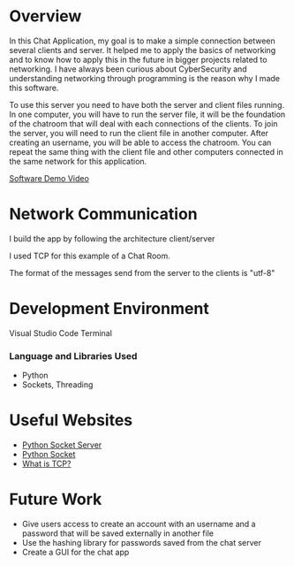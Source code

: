 # Overview

In this Chat Application, my goal is to make a simple connection between several clients and server. 
It helped me to apply the basics of networking and to know how to apply this in the future in bigger
projects related to networking. I have always been curious about CyberSecurity and understanding 
networking through programming is the reason why I made this software.

To use this server you need to have both the server and client files running. In one computer, you will have to run 
the server file, it will be the foundation of the chatroom that will deal with each connections of the clients. To join
the server, you will need to run the client file in another computer. After creating an username, you will be able 
to access the chatroom. You can repeat the same thing with the client file and other computers connected in the same 
network for this application.

[Software Demo Video](https://youtu.be/zxN-As9UVD4)

# Network Communication

I build the app by following the architecture client/server

I used TCP for this example of a Chat Room. 

The format of the messages send from the server to the clients is "utf-8"

# Development Environment

Visual Studio Code
Terminal

### Language and Libraries Used
* Python
* Sockets, Threading

# Useful Websites

* [Python Socket Server](https://docs.python.org/3.6/library/socketserver.html)
* [Python Socket](https://docs.python.org/3/library/socket.html)
* [What is TCP?](https://www.geeksforgeeks.org/what-is-transmission-control-protocol-tcp/)

# Future Work

* Give users access to create an account with an username and a password that will be saved externally in another file
* Use the hashing library for passwords saved from the chat server
* Create a GUI for the chat app